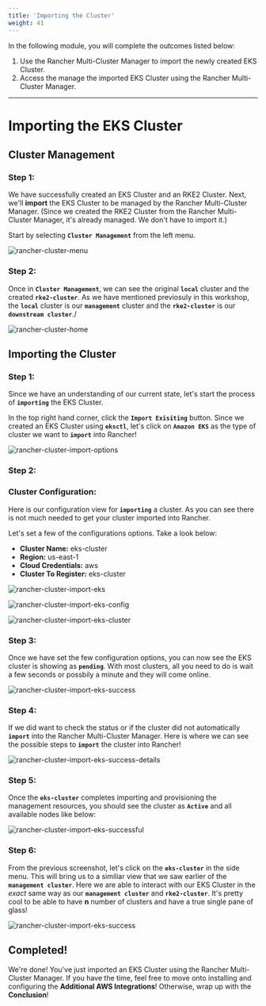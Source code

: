 ```yaml
---
title: 'Importing the Cluster'
weight: 41
---
```


In the following module, you will complete the outcomes listed below:

1. Use the Rancher Multi-Cluster Manager to import the newly created EKS Cluster.
2. Access the manage the imported EKS Cluster using the Rancher Multi-Cluster Manager.

---

# Importing the EKS Cluster

## Cluster Management

### Step 1:

We have successfully created an EKS Cluster and an RKE2 Cluster. Next, we'll **import** the EKS Cluster to be managed by the Rancher Multi-Cluster Manager. (Since we created the RKE2 Cluster from the Rancher Multi-Cluster Manager, it's already managed. We don't have to import it.)

Start by selecting **`Cluster Management`** from the left menu.

![rancher-cluster-menu](/static/images/content/41-cluster-menu.png)

### Step 2:

Once in **`Cluster Management`**, we can see the original **`local`** cluster and the created **`rke2-cluster`**. As we have mentioned previosuly in this workshop, the **`local`** cluster is our **`management`** cluster and the **`rke2-cluster`** is our **`downstream cluster`**./

![rancher-cluster-home](/static/images/content/41-cluster-home.png)

## Importing the Cluster

### Step 1:

Since we have an understanding of our current state, let's start the process of **`importing`** the EKS Cluster.

In the top right hand corner, click the **`Import Exisiting`** button. Since we created an EKS Cluster using **`eksctl`**, let's click on **`Amazon EKS`** as the type of cluster we want to **`import`** into Rancher!

![rancher-cluster-import-options](/static/images/content/41-cluster-import-options.png)

### Step 2:

### Cluster Configuration:

Here is our configuration view for **`importing`** a cluster. As you can see there is not much needed to get your cluster imported into Rancher.

Let's set a few of the configurations options. Take a look below:

- **Cluster Name:** eks-cluster
- **Region:** us-east-1
- **Cloud Credentials:** aws
- **Cluster To Register:** eks-cluster

![rancher-cluster-import-eks](/static/images/content/41-cluster-import-eks.png)

![rancher-cluster-import-eks-config](/static/images/content/41-cluster-import-eks-config.png)

![rancher-cluster-import-eks-cluster](/static/images/content/41-cluster-import-eks-cluster.png)

### Step 3:

Once we have set the few configuration options, you can now see the EKS cluster is showing as **`pending`**. With most clusters, all you need to do is wait a few seconds or possbily a minute and they will come online.

![rancher-cluster-import-eks-success](/static/images/content/41-cluster-import-eks-success.png)

### Step 4:

If we did want to check the status or if the cluster did not automatically **`import`** into the Rancher Multi-Cluster Manager. Here is where we can see the possible steps to **`import`** the cluster into Rancher!

![rancher-cluster-import-eks-success-details](/static/images/content/41-cluster-import-eks-success-details.png)

### Step 5:

Once the **`eks-cluster`** completes importing and provisioning the management resources, you should see the cluster as **`Active`** and all available nodes like below:

![rancher-cluster-import-eks-successful](/static/images/content/41-cluster-import-eks-successful.png)

### Step 6:

From the previous screenshot, let's click on the **`eks-cluster`** in the side menu. This will bring us to a similiar view that we saw earlier of the **`management cluster`**. Here we are able to interact with our EKS Cluster in the _exact_ same way as our **`management cluster`** and **`rke2-cluster`**. It's pretty cool to be able to have **n** number of clusters and have a true single pane of glass!

![rancher-cluster-import-eks-success](/static/images/content/41-cluster-import-eks-details.png)

## Completed!

We're done! You've just imported an EKS Cluster using the Rancher Multi-Cluster Manager. If you have the time, feel free to move onto installing and configuring the **Additional AWS Integrations**! Otherwise, wrap up with the **Conclusion**!
